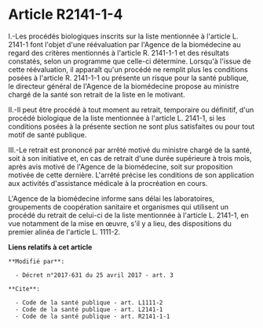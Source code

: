 # Article R2141-1-4

I.-Les procédés biologiques inscrits sur la liste mentionnée à l'article L. 2141-1 font l'objet d'une réévaluation par
l'Agence de la biomédecine au regard des critères mentionnés à l'article R. 2141-1-1 et des résultats constatés, selon un
programme que celle-ci détermine. Lorsqu'à l'issue de cette réévaluation, il apparaît qu'un procédé ne remplit plus les
conditions posées à l'article R. 2141-1-1 ou présente un risque pour la santé publique, le directeur général de l'Agence de
la biomédecine propose au ministre chargé de la santé son retrait de la liste en le motivant.

II.-Il peut être procédé à tout moment au retrait, temporaire ou définitif, d'un procédé biologique de la liste mentionnée à
l'article L. 2141-1, si les conditions posées à la présente section ne sont plus satisfaites ou pour tout motif de santé
publique.

III.-Le retrait est prononcé par arrêté motivé du ministre chargé de la santé, soit à son initiative et, en cas de retrait
d'une durée supérieure à trois mois, après avis motivé de l'Agence de la biomédecine, soit sur proposition motivée de cette
dernière. L'arrêté précise les conditions de son application aux activités d'assistance médicale à la procréation en cours.

L'Agence de la biomédecine informe sans délai les laboratoires, groupements de coopération sanitaire et organismes qui
utilisent un procédé du retrait de celui-ci de la liste mentionnée à l'article L. 2141-1, en vue notamment de la mise en
œuvre, s'il y a lieu, des dispositions du premier alinéa de l'article L. 1111-2.

**Liens relatifs à cet article**

	**Modifié par**:

	  - Décret n°2017-631 du 25 avril 2017 - art. 3

	**Cite**:

	  - Code de la santé publique - art. L1111-2
	  - Code de la santé publique - art. L2141-1
	  - Code de la santé publique - art. R2141-1-1
